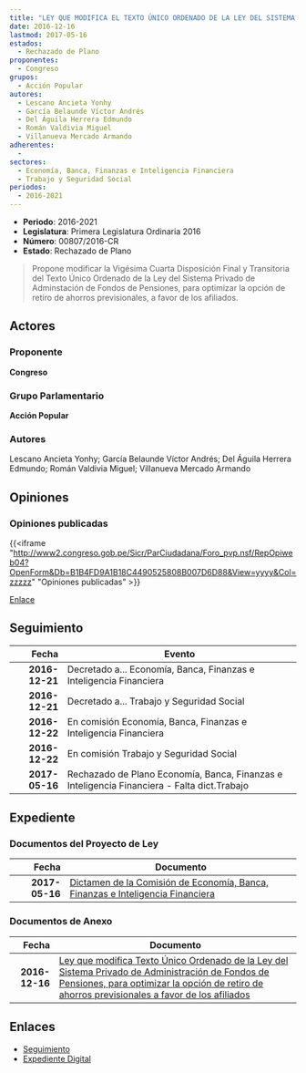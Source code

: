 ```yaml
---
title: "LEY QUE MODIFICA EL TEXTO ÚNICO ORDENADO DE LA LEY DEL SISTEMA PRIVADO DE ADMINISTRACIÓN DE FONDOS DE PENSIONES PARA OPTIMIZAR LA OPCIÓN DE RETIRO DE AHORROS PREVISIONALES A FAVOR DE LOS AFILIADOS"
date: 2016-12-16
lastmod: 2017-05-16
estados: 
  - Rechazado de Plano
proponentes: 
  - Congreso
grupos: 
  - Acción Popular
autores: 
  - Lescano Ancieta Yonhy
  - García Belaunde Víctor Andrés
  - Del Águila Herrera Edmundo
  - Román Valdivia Miguel
  - Villanueva Mercado Armando
adherentes: 
  - 
sectores: 
  - Economía, Banca, Finanzas e Inteligencia Financiera
  - Trabajo y Seguridad Social
periodos: 
  - 2016-2021
---
```


- **Periodo**: 2016-2021
- **Legislatura**: Primera Legislatura Ordinaria 2016
- **Número**: 00807/2016-CR
- **Estado**: Rechazado de Plano

> Propone modificar la Vigésima Cuarta Disposición Final y Transitoria del Texto Único Ordenado de la Ley del Sistema Privado de Adminstación de Fondos de Pensiones, para optimizar la opción de retiro de ahorros previsionales, a favor de los afiliados.


## Actores

### Proponente

**Congreso**

### Grupo Parlamentario

**Acción Popular**

### Autores

Lescano Ancieta Yonhy; García Belaunde Víctor Andrés; Del Águila Herrera Edmundo; Román Valdivia Miguel; Villanueva Mercado Armando


## Opiniones

### Opiniones publicadas

{{<iframe "http://www2.congreso.gob.pe/Sicr/ParCiudadana/Foro_pvp.nsf/RepOpiweb04?OpenForm&Db=B1B4FD9A1B18C4490525808B007D6D88&View=yyyy&Col=zzzzz" "Opiniones publicadas" >}}

[Enlace](http://www2.congreso.gob.pe/Sicr/ParCiudadana/Foro_pvp.nsf/RepOpiweb04?OpenForm&Db=B1B4FD9A1B18C4490525808B007D6D88&View=yyyy&Col=zzzzz)

## Seguimiento

| Fecha | Evento |
|------:|--------|
| **2016-12-21** | Decretado a... Economía, Banca, Finanzas e Inteligencia Financiera|
| **2016-12-21** | Decretado a... Trabajo y Seguridad Social|
| **2016-12-22** | En comisión Economía, Banca, Finanzas e Inteligencia Financiera|
| **2016-12-22** | En comisión Trabajo y Seguridad Social|
| **2017-05-16** | Rechazado de Plano Economía, Banca, Finanzas e Inteligencia Financiera - Falta dict.Trabajo|


## Expediente


### Documentos del Proyecto de Ley

| Fecha | Documento |
|------:|--------|
| **2017-05-16** | [Dictamen de la Comisión de Economía, Banca, Finanzas e Inteligencia Financiera](http://www.leyes.congreso.gob.pe/Documentos/2016_2021/Dictamenes/Proyectos_de_Ley/00807DC09MAY20170516.pdf) |

### Documentos de Anexo

| Fecha | Documento |
|------:|--------|
| **2016-12-16** | [Ley que modifica Texto Único Ordenado de la Ley del Sistema Privado de Administración de Fondos de Pensiones, para optimizar la opción de retiro de ahorros previsionales a favor de los afiliados](http://www.leyes.congreso.gob.pe/Documentos/2016_2021/Proyectos_de_Ley_y_de_Resoluciones_Legislativas/PL0080720161216..pdf) |

## Enlaces 

- [Seguimiento](http://www2.congreso.gob.pe/Sicr/TraDocEstProc/CLProLey2016.nsf/f7fff46988ca05b1052578e100829cc7/40b1a0a00fd5d6230525808e0056835a?OpenDocument)
- [Expediente Digital](http://www2.congreso.gob.pe/Sicr/TraDocEstProc/CLProLey2016.nsf/f7fff46988ca05b1052578e100829cc7/40b1a0a00fd5d6230525808e0056835a?OpenDocument&Click=05257FB7005EB655.eb71d0cf91d8294e05256cdf006b5706/$Body/0.1C6C)
